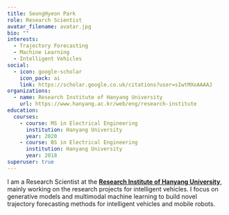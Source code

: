 ```yaml
---
title: SeongHyeon Park
role: Research Scientist
avatar_filename: avatar.jpg
bio: ""
interests:
  - Trajectory Forecasting
  - Machine Learning
  - Intelligent Vehicles
social:
  - icon: google-scholar
    icon_pack: ai
    link: https://scholar.google.co.uk/citations?user=sIwtMXoAAAAJ
organizations:
  - name: Research Institute of Hanyang University
    url: https://www.hanyang.ac.kr/web/eng/research-institute
education:
  courses:
    - course: MS in Electrical Engineering
      institution: Hanyang University
      year: 2020
    - course: BS in Electrical Engineering
      institution: Hanyang University
      year: 2018
superuser: true
---
```

I am a Research Scientist at the **[Research Institute of Hanyang University](https://www.hanyang.ac.kr/web/eng/research-institute)**, mainly working on the research projects for intelligent vehicles. I focus on generative models and multimodal machine learning to build novel trajectory forecasting methods for intelligent vehicles and mobile robots.